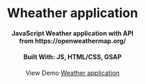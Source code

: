 <div align="center">
<h1>Wheather application</h1>
<h4>JavaScript Weather application with API from https://openweathermap.org/</h4>
<h4>Built With: JS, HTML/CSS, GSAP</h4>
<p>View Demo <a href="https://weather-app-my-project-dk.glitch.me/" target="_blank">Weather application</a></p>  
</div> 
